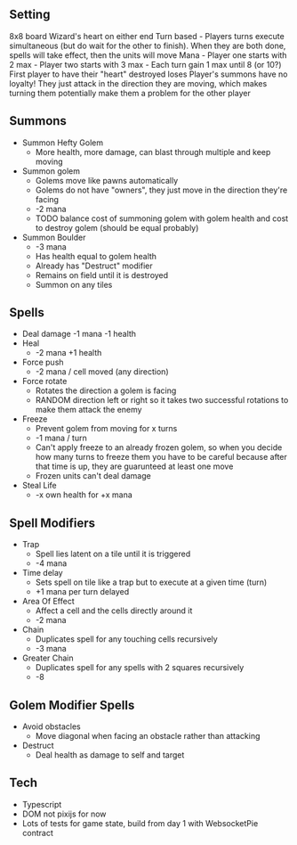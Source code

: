 ## Setting
8x8 board
Wizard's heart on either end
Turn based
    - Players turns execute simultaneous (but do wait for the other to finish).  When they are both done, spells will take effect, then the units will move
Mana
    - Player one starts with 2 max
    - Player two starts with 3 max
    - Each turn gain 1 max until 8 (or 10?)
First player to have their "heart" destroyed loses
Player's summons have no loyalty!  They just attack in the direction they are moving, which makes turning them potentially make them a problem for the other player


## Summons 
- Summon Hefty Golem
    - More health, more damage, can blast through multiple and keep moving
- Summon golem
    - Golems move like pawns automatically
    - Golems do not have "owners", they just move in the direction they're facing
    - -2 mana
    - TODO balance cost of summoning golem with golem health and cost to destroy golem (should be equal probably)
- Summon Boulder
    - -3 mana
    - Has health equal to golem health
    - Already has "Destruct" modifier
    - Remains on field until it is destroyed
    - Summon on any tiles

## Spells
- Deal damage -1 mana -1 health 
- Heal 
    - -2 mana +1 health
- Force push 
    - -2 mana / cell moved (any direction)
- Force rotate
    - Rotates the direction a golem is facing
    - RANDOM direction left or right so it takes two successful rotations to make them attack the enemy
- Freeze
    - Prevent golem from moving for x turns
    - -1 mana / turn
    - Can't apply freeze to an already frozen golem, so when you decide how many turns to freeze them you have to be careful because after that time is up, they are guarunteed at least one move
    - Frozen units can't deal damage
- Steal Life
    - -x own health for +x mana

## Spell Modifiers
- Trap
    - Spell lies latent on a tile until it is triggered
    - -4 mana
- Time delay
    - Sets spell on tile like a trap but to execute at a given time (turn)
    - +1 mana per turn delayed
- Area Of Effect
    - Affect a cell and the cells directly around it
    - -2 mana
- Chain 
    - Duplicates spell for any touching cells recursively
    - -3 mana
- Greater Chain 
    - Duplicates spell for any spells with 2 squares recursively
    - -8

## Golem Modifier Spells
- Avoid obstacles 
    - Move diagonal when facing an obstacle rather than attacking
- Destruct
    - Deal health as damage to self and target

## Tech
- Typescript
- DOM not pixijs for now
- Lots of tests for game state, build from day 1 with WebsocketPie contract